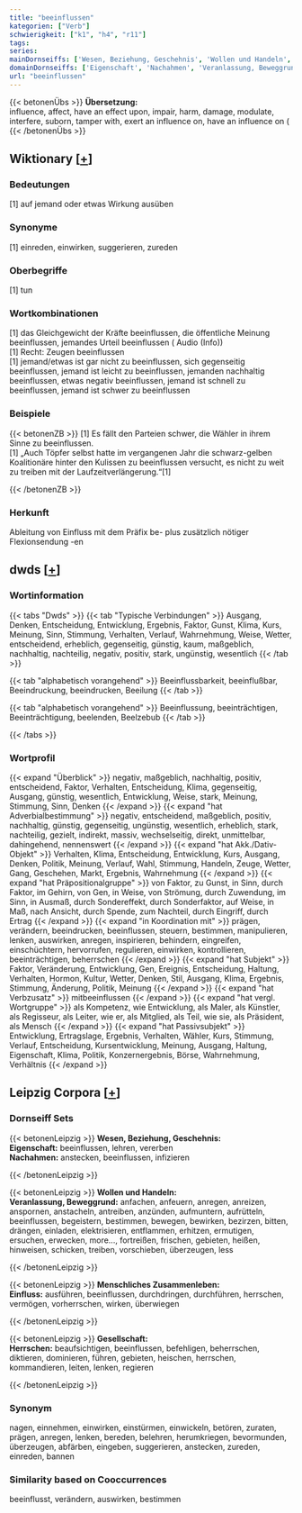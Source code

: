 ```yaml
---
title: "beeinflussen"
kategorien: ["Verb"]
schwierigkeit: ["k1", "h4", "r11"]
tags:
series:
mainDornseiffs: ['Wesen, Beziehung, Geschehnis', 'Wollen und Handeln', 'Menschliches Zusammenleben', 'Gesellschaft']
domainDornseiffs: ['Eigenschaft', 'Nachahmen', 'Veranlassung, Beweggrund', 'Einfluss', 'Herrschen']
url: "beeinflussen"
---
```


{{< betonenÜbs >}}
**Übersetzung:**  
influence, affect, have an effect upon, impair, harm, damage, modulate, interfere, suborn, tamper with, exert an influence on, have an influence on (  
{{< /betonenÜbs >}}

## Wiktionary [[+](https://de.wiktionary.org/wiki/beeinflussen)]

### Bedeutungen
[1] auf jemand oder etwas Wirkung ausüben  

### Synonyme
[1] einreden, einwirken, suggerieren, zureden  

### Oberbegriffe
[1] tun  

### Wortkombinationen
[1] das Gleichgewicht der Kräfte beeinflussen, die öffentliche Meinung beeinflussen, jemandes Urteil beeinflussen ( Audio (Info))  
[1] Recht: Zeugen beeinflussen  
[1] jemand/etwas ist gar nicht zu beeinflussen, sich gegenseitig beeinflussen, jemand ist leicht zu beeinflussen, jemanden nachhaltig beeinflussen, etwas negativ beeinflussen, jemand ist schnell zu beeinflussen, jemand ist schwer zu beeinflussen  

### Beispiele
{{< betonenZB >}}
[1] Es fällt den Parteien schwer, die Wähler in ihrem Sinne zu beeinflussen.  
[1] „Auch Töpfer selbst hatte im vergangenen Jahr die schwarz-gelben Koalitionäre hinter den Kulissen zu beeinflussen versucht, es nicht zu weit zu treiben mit der Laufzeitverlängerung.“[1]  

{{< /betonenZB >}}
### Herkunft
Ableitung von Einfluss mit dem Präfix be- plus zusätzlich nötiger Flexionsendung -en  



## dwds [[+](https://www.dwds.de/wb/beeinflussen)]

### Wortinformation
{{< tabs "Dwds" >}}
{{< tab "Typische Verbindungen" >}}
Ausgang, Denken, Entscheidung, Entwicklung, Ergebnis, Faktor, Gunst, Klima, Kurs, Meinung, Sinn, Stimmung, Verhalten, Verlauf, Wahrnehmung, Weise, Wetter, entscheidend, erheblich, gegenseitig, günstig, kaum, maßgeblich, nachhaltig, nachteilig, negativ, positiv, stark, ungünstig, wesentlich
{{< /tab >}}

{{< tab "alphabetisch vorangehend" >}}
Beeinflussbarkeit, beeinflußbar, Beeindruckung, beeindrucken, Beeilung
{{< /tab >}}

{{< tab "alphabetisch vorangehend" >}}
Beeinflussung, beeinträchtigen, Beeinträchtigung, beelenden, Beelzebub
{{< /tab >}}

{{< /tabs >}}

### Wortprofil
{{< expand "Überblick" >}} negativ, maßgeblich, nachhaltig, positiv, entscheidend, Faktor, Verhalten, Entscheidung, Klima, gegenseitig, Ausgang, günstig, wesentlich, Entwicklung, Weise, stark, Meinung, Stimmung, Sinn, Denken {{< /expand >}}
{{< expand "hat Adverbialbestimmung" >}} negativ, entscheidend, maßgeblich, positiv, nachhaltig, günstig, gegenseitig, ungünstig, wesentlich, erheblich, stark, nachteilig, gezielt, indirekt, massiv, wechselseitig, direkt, unmittelbar, dahingehend, nennenswert {{< /expand >}}
{{< expand "hat Akk./Dativ-Objekt" >}} Verhalten, Klima, Entscheidung, Entwicklung, Kurs, Ausgang, Denken, Politik, Meinung, Verlauf, Wahl, Stimmung, Handeln, Zeuge, Wetter, Gang, Geschehen, Markt, Ergebnis, Wahrnehmung {{< /expand >}}
{{< expand "hat Präpositionalgruppe" >}} von Faktor, zu Gunst, in Sinn, durch Faktor, im Gehirn, von Gen, in Weise, von Strömung, durch Zuwendung, im Sinn, in Ausmaß, durch Sondereffekt, durch Sonderfaktor, auf Weise, in Maß, nach Ansicht, durch Spende, zum Nachteil, durch Eingriff, durch Ertrag {{< /expand >}}
{{< expand "in Koordination mit" >}} prägen, verändern, beeindrucken, beeinflussen, steuern, bestimmen, manipulieren, lenken, auswirken, anregen, inspirieren, behindern, eingreifen, einschüchtern, hervorrufen, regulieren, einwirken, kontrollieren, beeinträchtigen, beherrschen {{< /expand >}}
{{< expand "hat Subjekt" >}} Faktor, Veränderung, Entwicklung, Gen, Ereignis, Entscheidung, Haltung, Verhalten, Hormon, Kultur, Wetter, Denken, Stil, Ausgang, Klima, Ergebnis, Stimmung, Änderung, Politik, Meinung {{< /expand >}}
{{< expand "hat Verbzusatz" >}} mitbeeinflussen {{< /expand >}}
{{< expand "hat vergl. Wortgruppe" >}} als Kompetenz, wie Entwicklung, als Maler, als Künstler, als Regisseur, als Leiter, wie er, als Mitglied, als Teil, wie sie, als Präsident, als Mensch {{< /expand >}}
{{< expand "hat Passivsubjekt" >}} Entwicklung, Ertragslage, Ergebnis, Verhalten, Wähler, Kurs, Stimmung, Verlauf, Entscheidung, Kursentwicklung, Meinung, Ausgang, Haltung, Eigenschaft, Klima, Politik, Konzernergebnis, Börse, Wahrnehmung, Verhältnis {{< /expand >}}

## Leipzig Corpora [[+](https://corpora.uni-leipzig.de/en/res?word=beeinflussen&corpusId=deu_newscrawl-public_2018)]

### Dornseiff Sets
{{< betonenLeipzig >}}
**Wesen, Beziehung, Geschehnis:**  
**Eigenschaft:** beeinflussen, lehren, vererben  
**Nachahmen:** anstecken, beeinflussen, infizieren  

{{< /betonenLeipzig >}}


{{< betonenLeipzig >}}
**Wollen und Handeln:**  
**Veranlassung, Beweggrund:** anfachen, anfeuern, anregen, anreizen, anspornen, anstacheln, antreiben, anzünden, aufmuntern, aufrütteln, beeinflussen, begeistern, bestimmen, bewegen, bewirken, bezirzen, bitten, drängen, einladen, elektrisieren, entflammen, erhitzen, ermutigen, ersuchen, erwecken, more..., fortreißen, frischen, gebieten, heißen, hinweisen, schicken, treiben, vorschieben, überzeugen, less  

{{< /betonenLeipzig >}}


{{< betonenLeipzig >}}
**Menschliches Zusammenleben:**  
**Einfluss:** ausführen, beeinflussen, durchdringen, durchführen, herrschen, vermögen, vorherrschen, wirken, überwiegen  

{{< /betonenLeipzig >}}


{{< betonenLeipzig >}}
**Gesellschaft:**  
**Herrschen:** beaufsichtigen, beeinflussen, befehligen, beherrschen, diktieren, dominieren, führen, gebieten, heischen, herrschen, kommandieren, leiten, lenken, regieren  

{{< /betonenLeipzig >}}

### Synonym
nagen, einnehmen, einwirken, einstürmen, einwickeln, betören, zuraten, prägen, anregen, lenken, bereden, belehren, herumkriegen, bevormunden, überzeugen, abfärben, eingeben, suggerieren, anstecken, zureden, einreden, bannen


### Similarity based on Cooccurrences
beeinflusst, verändern, auswirken, bestimmen

